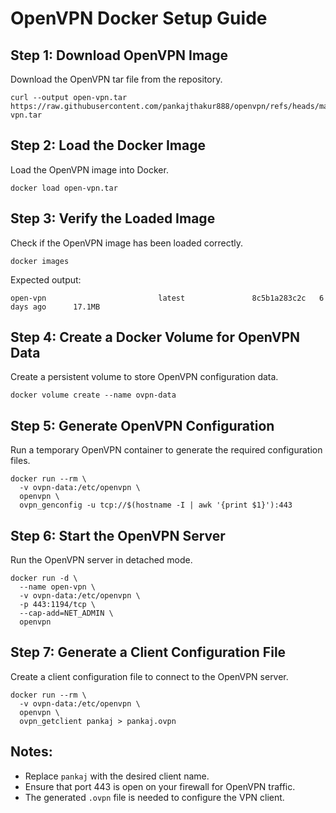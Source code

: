 # OpenVPN Docker Setup Guide

## Step 1: Download OpenVPN Image
Download the OpenVPN tar file from the repository.
```
curl --output open-vpn.tar https://raw.githubusercontent.com/pankajthakur888/openvpn/refs/heads/main/open-vpn.tar
```
## Step 2: Load the Docker Image
Load the OpenVPN image into Docker.
```
docker load open-vpn.tar
```

## Step 3: Verify the Loaded Image
Check if the OpenVPN image has been loaded correctly.
```
docker images
```
Expected output:
```
open-vpn                         latest               8c5b1a283c2c   6 days ago      17.1MB
```

## Step 4: Create a Docker Volume for OpenVPN Data
Create a persistent volume to store OpenVPN configuration data.
```
docker volume create --name ovpn-data
```

## Step 5: Generate OpenVPN Configuration
Run a temporary OpenVPN container to generate the required configuration files.
```
docker run --rm \
  -v ovpn-data:/etc/openvpn \
  openvpn \
  ovpn_genconfig -u tcp://$(hostname -I | awk '{print $1}'):443
```

## Step 6: Start the OpenVPN Server
Run the OpenVPN server in detached mode.
```
docker run -d \
  --name open-vpn \
  -v ovpn-data:/etc/openvpn \
  -p 443:1194/tcp \
  --cap-add=NET_ADMIN \
  openvpn
```

## Step 7: Generate a Client Configuration File
Create a client configuration file to connect to the OpenVPN server.
```
docker run --rm \
  -v ovpn-data:/etc/openvpn \
  openvpn \
  ovpn_getclient pankaj > pankaj.ovpn
```

## Notes:
- Replace `pankaj` with the desired client name.
- Ensure that port 443 is open on your firewall for OpenVPN traffic.
- The generated `.ovpn` file is needed to configure the VPN client.

